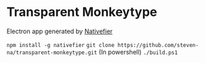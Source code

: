 # Transparent Monkeytype
Electron app generated by [Nativefier](https://github.com/nativefier/nativefier)

`npm install -g nativefier`
`git clone https://github.com/steven-na/transparent-monkeytype.git`
(In powershell) `./build.ps1`
